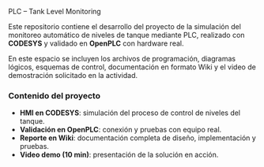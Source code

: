 PLC – Tank Level Monitoring  

Este repositorio contiene el desarrollo del proyecto de la simulación del monitoreo automático de niveles de tanque mediante PLC, realizado con **CODESYS** y validado en **OpenPLC** con hardware real.  

En este espacio se incluyen los archivos de programación, diagramas lógicos, esquemas de control, documentación en formato Wiki y el video de demostración solicitado en la actividad.  

### Contenido del proyecto
- **HMI en CODESYS**: simulación del proceso de control de niveles del tanque.  
- **Validación en OpenPLC**: conexión y pruebas con equipo real.  
- **Reporte en Wiki**: documentación completa de diseño, implementación y pruebas.  
- **Video demo (10 min)**: presentación de la solución en acción.  
